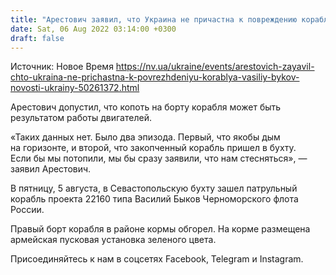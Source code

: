 ```yaml
---
title: "Арестович заявил, что Украина не причастна к повреждению корабля Василий Быков"
date: Sat, 06 Aug 2022 03:14:00 +0300
draft: false
---
```

Источник: Новое Время https://nv.ua/ukraine/events/arestovich-zayavil-chto-ukraina-ne-prichastna-k-povrezhdeniyu-korablya-vasiliy-bykov-novosti-ukrainy-50261372.html


Арестович допустил, что копоть на борту корабля может быть результатом работы двигателей.

«Таких данных нет. Было два эпизода. Первый, что якобы дым на горизонте, и второй, что закопченный корабль пришел в бухту. Если бы мы потопили, мы бы сразу заявили, что нам стесняться», — заявил Арестович.

В пятницу, 5 августа, в Севастопольскую бухту зашел патрульный корабль проекта 22160 типа Василий Быков Черноморского флота России.

Правый борт корабля в районе кормы обгорел. На корме размещена армейская пусковая установка зеленого цвета.

Присоединяйтесь к нам в соцсетях Facebook, Telegram и Instagram.
